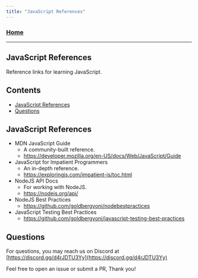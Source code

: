 ```yaml
---
title: "JavaScript References"
---
```


### [Home](https://pikaxyz420.github.io/guides/)

---

## JavaScript References

Reference links for learning JavaScript.

## Contents

- [JavaScript References](#javascript-references)
- [Questions](#questions)

## JavaScript References

- MDN JavaScript Guide
  - A community-built reference.
  - https://developer.mozilla.org/en-US/docs/Web/JavaScript/Guide
- JavaScript for Impatient Programmers
  - An in-depth reference.
  - https://exploringjs.com/impatient-js/toc.html
- NodeJS API Docs
  - For working with NodeJS.
  - https://nodejs.org/api/
- NodeJS Best Practices
  - https://github.com/goldbergyoni/nodebestpractices
- JavaScript Testing Best Practices
  - https://github.com/goldbergyoni/javascript-testing-best-practices

## Questions

For questions, you may reach us on Discord at [https://discord.gg/d4rJDTU3Yy](https://discord.gg/d4rJDTU3Yy)

Feel free to open an issue or submit a PR, Thank you!
